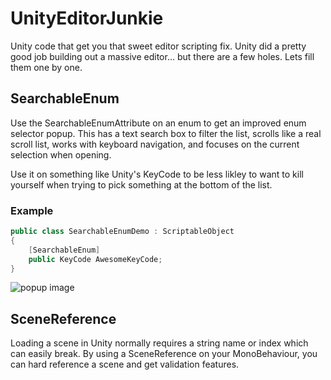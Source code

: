 # UnityEditorJunkie
Unity code that get you that sweet editor scripting fix. Unity did a pretty good job building out a massive editor... but there are a few holes. Lets fill them one by one.

## SearchableEnum
Use the SearchableEnumAttribute on an enum to get an improved enum selector popup. This has a text search box to filter the list, scrolls like a real scroll list, works with keyboard navigation, and focuses on the current selection when opening. 

Use it on something like Unity's KeyCode to be less likley to want to kill yourself when trying to pick something at the bottom of the list.

### Example
```csharp
public class SearchableEnumDemo : ScriptableObject
{
    [SearchableEnum]
    public KeyCode AwesomeKeyCode;
}
```
![popup image](https://user-images.githubusercontent.com/20144789/39614240-5e844c24-4f3c-11e8-998a-e0fbf969ddd4.gif)

## SceneReference
Loading a scene in Unity normally requires a string name or index which can easily break. By using a SceneReference on your MonoBehaviour, you can hard reference a scene and get validation features. 
